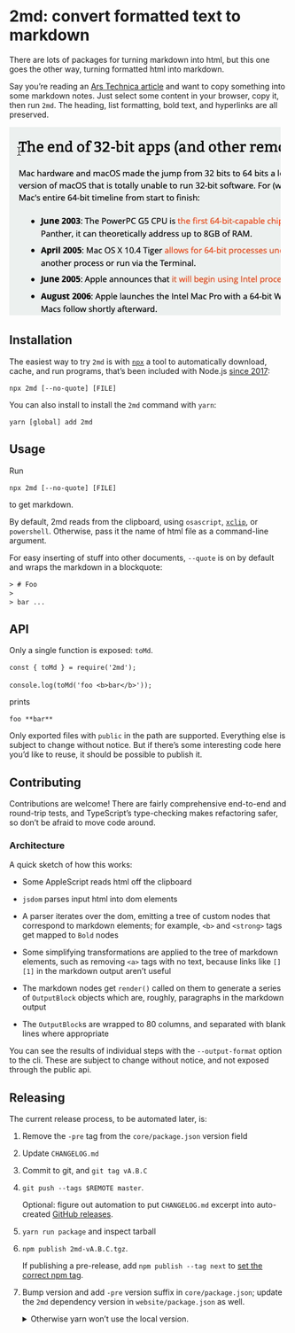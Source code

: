 # 2md: convert formatted text to markdown

There are lots of packages for turning markdown into html, but this one
goes the other way, turning formatted html into markdown.

Say you’re reading an [Ars Technica article][] and want to copy something
into some markdown notes. Just select some content in your browser, copy
it, then run `2md`. The heading, list formatting, bold text, and hyperlinks
are all preserved.

[Ars Technica article]: https://arstechnica.com/gadgets/2019/10/macos-10-15-catalina-the-ars-technica-review/3/#h1

![](doc/demo.gif)

## Installation

The easiest way to try `2md` is with [`npx`][] a tool to automatically
download, cache, and run programs, that’s been included with Node.js
[since 2017][]:

[`npx`]: https://www.npmjs.com/package/npx
[since 2017]: https://medium.com/@maybekatz/introducing-npx-an-npm-package-runner-55f7d4bd282b

    npx 2md [--no-quote] [FILE]

You can also install to install the `2md` command with `yarn`:

    yarn [global] add 2md

## Usage

Run

    npx 2md [--no-quote] [FILE]

to get markdown.

By default, 2md reads from the clipboard, using `osascript`, [`xclip`][],
or `powershell`. Otherwise, pass it the name of html file as a command-line
argument.

[`xclip`]: https://github.com/astrand/xclip

For easy inserting of stuff into other documents, `--quote` is on by
default and wraps the markdown in a blockquote:

    > # Foo
    >
    > bar ...

## API

Only a single function is exposed: `toMd`.

    const { toMd } = require('2md');

    console.log(toMd('foo <b>bar</b>'));

prints

    foo **bar**

Only exported files with `public` in the path are supported. Everything
else is subject to change without notice. But if there’s some interesting
code here you’d like to reuse, it should be possible to publish it.

## Contributing

Contributions are welcome! There are fairly comprehensive end-to-end and
round-trip tests, and TypeScript’s type-checking makes refactoring safer,
so don’t be afraid to move code around.

### Architecture

A quick sketch of how this works:

  - Some AppleScript reads html off the clipboard

  - `jsdom` parses input html into dom elements

  - A parser iterates over the dom, emitting a tree of custom nodes that
    correspond to markdown elements; for example, `<b>` and `<strong>` tags
    get mapped to `Bold` nodes

  - Some simplifying transformations are applied to the tree of markdown
    elements, such as removing `<a>` tags with no text, because links like
    `[][1]` in the markdown output aren’t useful

  - The markdown nodes get `render()` called on them to generate a series
    of `OutputBlock` objects which are, roughly, paragraphs in the
    markdown output

  - The `OutputBlock`s are wrapped to 80 columns, and separated with
    blank lines where appropriate

You can see the results of individual steps with the `--output-format`
option to the cli. These are subject to change without notice, and not
exposed through the public api.

## Releasing

The current release process, to be automated later, is:

 1. Remove the `-pre` tag from the `core/package.json` version field

 2. Update `CHANGELOG.md`

 3. Commit to git, and `git tag vA.B.C`

 4. `git push --tags $REMOTE master`.

    Optional: figure out automation to put `CHANGELOG.md` excerpt into
    auto-created [GitHub releases][gh-release].

    [gh-release]: https://github.com/andrewdotn/2md/releases

 5. `yarn run package` and inspect tarball

 6. `npm publish 2md-vA.B.C.tgz`.

    If publishing a pre-release, add `npm publish --tag next` to [set the
    correct npm tag][npm-next].

    [npm-next]: https://medium.com/@mbostock/prereleases-and-npm-e778fc5e2420

 7. Bump version and add `-pre` version suffix in `core/package.json`;
    update the `2md` dependency version in `website/package.json` as well.

    <details>
    <summary>Otherwise yarn won’t use the local version.</summary>

    <p>
    The <a href="https://classic.yarnpkg.com/en/docs/workspaces/"
    >yarn workspaces documentation</a> says,
    </p>

    <blockquote>
    if <tt>workspace-b</tt> depends on a different version than the one
    referenced in <tt>workspace-a</tt>’s package.json, the dependency
    will be installed from npm rather than linked from your local
    filesystem. This is because some packages actually need to use the
    previous versions in order to build the new ones (Babel is one of
    them).
    </blockquote>
    </details>
